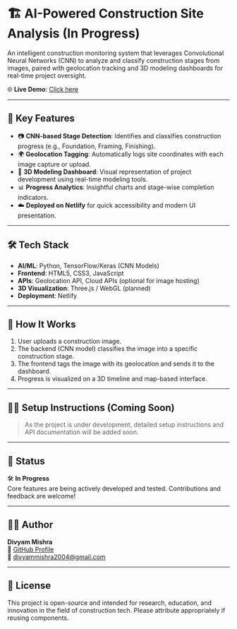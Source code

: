 # 🏗️ AI-Powered Construction Site Analysis (In Progress)

An intelligent construction monitoring system that leverages Convolutional Neural Networks (CNN) to analyze and classify construction stages from images, paired with geolocation tracking and 3D modeling dashboards for real-time project oversight.

🌐 **Live Demo**: [Click here](https://bucolic-paletas-250e99.netlify.app/)

---

## 🚀 Key Features

- 📷 **CNN-based Stage Detection**: Identifies and classifies construction progress (e.g., Foundation, Framing, Finishing).
- 🌍 **Geolocation Tagging**: Automatically logs site coordinates with each image capture or upload.
- 🧱 **3D Modeling Dashboard**: Visual representation of project development using real-time modeling tools.
- 📊 **Progress Analytics**: Insightful charts and stage-wise completion indicators.
- ☁️ **Deployed on Netlify** for quick accessibility and modern UI presentation.

---

## 🛠️ Tech Stack

- **AI/ML**: Python, TensorFlow/Keras (CNN Models)
- **Frontend**: HTML5, CSS3, JavaScript
- **APIs**: Geolocation API, Cloud APIs (optional for image hosting)
- **3D Visualization**: Three.js / WebGL (planned)
- **Deployment**: Netlify

---

## 🧪 How It Works

1. User uploads a construction image.
2. The backend (CNN model) classifies the image into a specific construction stage.
3. The frontend tags the image with its geolocation and sends it to the dashboard.
4. Progress is visualized on a 3D timeline and map-based interface.

---

## 🧑‍💻 Setup Instructions (Coming Soon)

> As the project is under development, detailed setup instructions and API documentation will be added soon.

---

## 📌 Status

🛠️ **In Progress**  
Core features are being actively developed and tested. Contributions and feedback are welcome!

---

## 🙋‍♂️ Author

**Divyam Mishra**  
🔗 [GitHub Profile](https://github.com/Divyam-Mishra)  
📧 divyammishra2004@gmail.com

---

## 📄 License

This project is open-source and intended for research, education, and innovation in the field of construction tech. Please attribute appropriately if reusing components.

